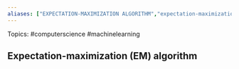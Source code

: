 ```yaml
---
aliases: ["EXPECTATION-MAXIMIZATION ALGORITHM","expectation-maximization algorithm","Expectation-maximization algorithm","EM algorithm","em algorithms", "EM method"] 
---
```

Topics: #computerscience #machinelearning 

## Expectation-maximization (EM) algorithm 

